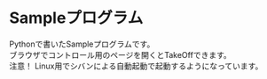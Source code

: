 # Sampleプログラム
Pythonで書いたSampleプログラムです。  
ブラウザでコントロール用のページを開くとTakeOffできます。  
注意！
Linux用でシバンによる自動起動で起動するようになっています。
